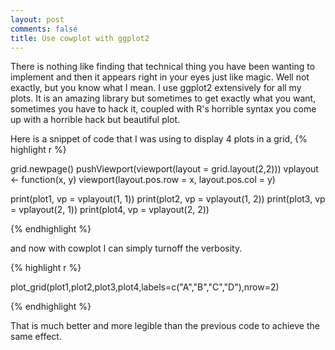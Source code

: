 ```yaml
---
layout: post
comments: false
title: Use cowplot with ggplot2
---
```


There is nothing like finding that technical thing you have been wanting to implement and then it appears right in your eyes
just like magic. Well not exactly, but you know what I mean. I use ggplot2 extensively for all my plots. 
It is an amazing library but sometimes to get exactly what you want, sometimes you have to hack it, coupled with R's horrible syntax you come up with a horrible hack but beautiful plot.

Here is a snippet of code that I was using to display 4 plots in a grid,
{% highlight r %}
  
  grid.newpage()
  pushViewport(viewport(layout = grid.layout(2,2)))
  vplayout <- function(x, y) viewport(layout.pos.row = x, layout.pos.col = y)

  print(plot1, vp = vplayout(1, 1))
  print(plot2, vp = vplayout(1, 2))
  print(plot3, vp = vplayout(2, 1))
  print(plot4, vp = vplayout(2, 2))

{% endhighlight %}

and now with cowplot I can simply turnoff the verbosity. 

{% highlight r %}

  plot_grid(plot1,plot2,plot3,plot4,labels=c("A","B","C","D"),nrow=2)

{% endhighlight %}

That is much better and more legible than the previous code to achieve the same effect.



